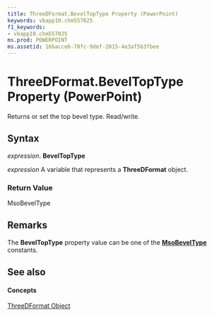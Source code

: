 ```yaml
---
title: ThreeDFormat.BevelTopType Property (PowerPoint)
keywords: vbapp10.chm557025
f1_keywords:
- vbapp10.chm557025
ms.prod: POWERPOINT
ms.assetid: 16bacce6-70fc-9def-2015-4e3af563fbee
---
```



# ThreeDFormat.BevelTopType Property (PowerPoint)

Returns or set the top bevel type. Read/write.


## Syntax

 _expression_. **BevelTopType**

 _expression_ A variable that represents a **ThreeDFormat** object.


### Return Value

MsoBevelType


## Remarks

The  **BevelTopType** property value can be one of the **[MsoBevelType](http://msdn.microsoft.com/library/msobeveltype-enumeration-office%28Office.15%29.aspx)** constants.


## See also


#### Concepts


[ThreeDFormat Object](threedformat-object-powerpoint.md)

